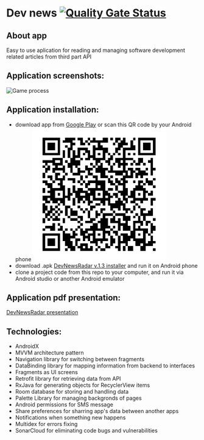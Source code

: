 # Dev news [![Quality Gate Status](https://sonarcloud.io/api/project_badges/measure?project=Harnet69_Dev_news&metric=alert_status)](https://sonarcloud.io/dashboard?id=Harnet69_Dev_news)

## About app
Easy to use aplication for reading and managing software development related articles from third part API

## Application screenshots:
![Game process](https://github.com/Harnet69/Dev_news/blob/master/app/GitHubMediaFile/devNewsRadar.gif)

## Application installation:
- download app from 
[Google Play](https://play.google.com/store/apps/details?id=com.harnet.devnews) or scan this QR code by your Android phone
![QR](https://github.com/Harnet69/Dev_news/blob/master/app/GitHubMediaFile/GooglePlayQR.png)
- download .apk [DevNewsRadar v.1.3 installer](https://drive.google.com/file/d/1Ec8aJje7kC_nf_aWNvCk50z31wfiiGsE/view?usp=sharing) and run it on Android phone
- clone a project code from this repo to your computer, and run it via Android studio or another Android emulator

## Application pdf presentation: 
[DevNewsRadar presentation](https://drive.google.com/file/d/15desEakgxqW_VwBH7d9T3FfM1SCUyJUf/view?usp=sharing)

## Technologies:
- AndroidX
- MVVM architecture pattern
- Navigation library for switching between fragments
- DataBinding library for mapping information from backend to interfaces
- Fragments as UI screens
- Retrofit library for retrieving data from API
- RxJava for generating objects for RecyclerView items
- Room database for storing and handling data
- Palette Library for managing backgronds of pages
- Android permissions for SMS message
- Share preferences for sharring app's data between another apps
- Notifications when something new happens
- Multidex for errors fixing
- SonarCloud for eliminating code bugs and vulnerabilities
